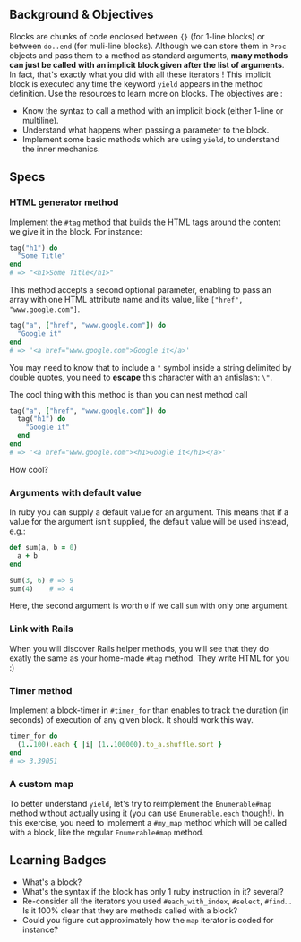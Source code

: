 ## Background & Objectives

Blocks are chunks of code enclosed between `{}` (for 1-line blocks) or between `do..end` (for muli-line blocks).
Although we can store them in `Proc` objects and pass them to a method as standard arguments, **many methods can just be called with an implicit block given after the list of arguments**. In fact, that's exactly what you did with all these iterators ! This implicit block is executed any time the keyword `yield` appears in the method definition. Use the resources to learn more on blocks. The objectives are :

- Know the syntax to call a method with an implicit block (either 1-line or multiline).
- Understand what happens when passing a parameter to the block.
- Implement some basic methods which are using `yield`, to understand the inner mechanics.


## Specs

### HTML generator method

Implement the `#tag` method that builds the HTML tags around the content we give it in the block. For instance:

```ruby
tag("h1") do
  "Some Title"
end
# => "<h1>Some Title</h1>"
```

This method accepts a second optional parameter, enabling to pass an array with one HTML attribute name and its value, like `["href", "www.google.com"]`.

```ruby
tag("a", ["href", "www.google.com"]) do
  "Google it"
end
# => '<a href="www.google.com">Google it</a>'
```

You may need to know that to include a `"` symbol inside a string delimited by double quotes,
you need to **escape** this character with an antislash: `\"`.

The cool thing with this method is than you can nest method call

```ruby
tag("a", ["href", "www.google.com"]) do
  tag("h1") do
    "Google it"
  end
end
# => '<a href="www.google.com"><h1>Google it</h1></a>'
```

How cool?

### Arguments with default value

In ruby you can supply a default value for an argument. This means that if a value for the argument isn’t supplied, the default value will be used instead, e.g.:

```ruby
def sum(a, b = 0)
  a + b
end

sum(3, 6) # => 9
sum(4)    # => 4
```

Here, the second argument is worth `0` if we call `sum` with only one argument.

### Link with Rails

When you will discover Rails helper methods, you will see that they do exatly the same as your home-made `#tag` method. They write HTML for you :)

### Timer method

Implement a block-timer in `#timer_for` than enables to track the duration (in seconds) of execution of any given block. It should work this way.

```ruby
timer_for do
  (1..100).each { |i| (1..100000).to_a.shuffle.sort }
end
# => 3.39051
```

### A custom map

To better understand `yield`, let's try to reimplement the `Enumerable#map` method without actually using it (you can use `Enumerable.each` though!). In this exercise, you need to implement a `#my_map` method which will be called with a block, like the regular `Enumerable#map` method.

## Learning Badges

- What's a block?
- What's the syntax if the block has only 1 ruby instruction in it? several?
- Re-consider all the iterators you used `#each_with_index`, `#select`, `#find`... Is it 100% clear that they are methods called with a block?
- Could you figure out approximately how the `map` iterator is coded for instance?

